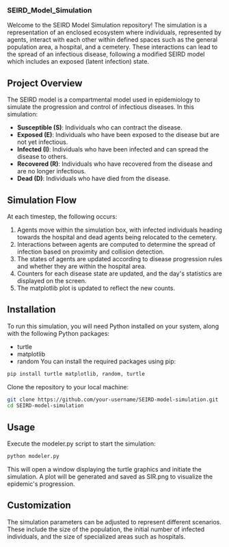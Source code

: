 ### SEIRD_Model_Simulation
Welcome to the SEIRD Model Simulation repository! The simulation is a representation of an enclosed ecosystem where individuals, represented by agents, interact with each other within defined spaces such as the general population area, a hospital, and a cemetery. These interactions can lead to the spread of an infectious disease, following a modified SEIRD model which includes an exposed (latent infection) state.

## Project Overview
The SEIRD model is a compartmental model used in epidemiology to simulate the progression and control of infectious diseases. In this simulation:
- **Susceptible (S)**: Individuals who can contract the disease.
- **Exposed (E)**: Individuals who have been exposed to the disease but are not yet infectious.
- **Infected (I)**: Individuals who have been infected and can spread the disease to others.
- **Recovered (R)**: Individuals who have recovered from the disease and are no longer infectious.
- **Dead (D)**: Individuals who have died from the disease.

## Simulation Flow

At each timestep, the following occurs:

   1. Agents move within the simulation box, with infected individuals heading towards the hospital and dead agents being relocated to the cemetery.
   2. Interactions between agents are computed to determine the spread of infection based on proximity and collision detection.
   3. The states of agents are updated according to disease progression rules and whether they are within the hospital area.
   4. Counters for each disease state are updated, and the day's statistics are displayed on the screen.
   5. The matplotlib plot is updated to reflect the new counts.
      
## Installation
To run this simulation, you will need Python installed on your system, along with the following Python packages:
- turtle
- matplotlib
- random
You can install the required packages using pip:

```bash
pip install turtle matplotlib, random, turtle
```
Clone the repository to your local machine:

```bash
git clone https://github.com/your-username/SEIRD-model-simulation.git
cd SEIRD-model-simulation
```

## Usage

Execute the modeler.py script to start the simulation:

```bash
python modeler.py
```
This will open a window displaying the turtle graphics and initiate the simulation. A plot will be generated and saved as SIR.png to visualize the epidemic's progression.

## Customization

The simulation parameters can be adjusted to represent different scenarios. These include the size of the population, the initial number of infected individuals, and the size of specialized areas such as hospitals.

